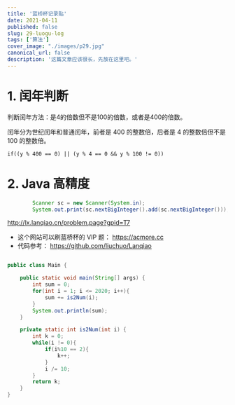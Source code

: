 ```yaml
---
title: '蓝桥杯记录贴'
date: 2021-04-11
published: false
slug: 29-luogu-log
tags: ['算法']
cover_image: "./images/p29.jpg"
canonical_url: false
description: '这篇文章应该很长，先放在这里吧。'
---
```


# 1. 闰年判断

判断闰年方法：是4的倍数但不是100的倍数，或者是400的倍数。

闰年分为世纪闰年和普通闰年，前者是 400 的整数倍，后者是 4 的整数倍但不是 100 的整数倍。

`if((y % 400 == 0) || (y % 4 == 0 && y % 100 != 0))`


# 2. Java 高精度

```java
        Scanner sc = new Scanner(System.in);
        System.out.print(sc.nextBigInteger().add(sc.nextBigInteger()));
```


http://lx.lanqiao.cn/problem.page?gpid=T7

* 这个网站可以刷蓝桥杯的 VIP 题： https://acmore.cc 
* 代码参考： https://github.com/liuchuo/Lanqiao


```java

public class Main {

    public static void main(String[] args) {
        int sum = 0;
        for(int i = 1; i <= 2020; i++){
            sum += is2Num(i);
        }
        System.out.println(sum);
    }

    private static int is2Num(int i) {
        int k = 0;
        while(i != 0){
            if(i%10 == 2){
                k++;
            }
            i /= 10;
        }
        return k;
    }
}
```

